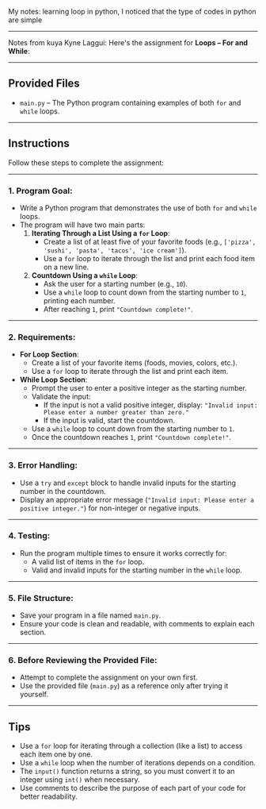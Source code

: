 My notes: learning loop in python, I noticed that the type of codes in python are simple

---

Notes from kuya Kyne Laggui:
Here's the assignment for **Loops – For and While**:

---

## Provided Files

- `main.py` – The Python program containing examples of both `for` and `while` loops.

---

## Instructions

Follow these steps to complete the assignment:

---

### 1. **Program Goal**:

- Write a Python program that demonstrates the use of both `for` and `while` loops.
- The program will have two main parts:
  1.  **Iterating Through a List Using a `for` Loop**:
      - Create a list of at least five of your favorite foods (e.g., `['pizza', 'sushi', 'pasta', 'tacos', 'ice cream']`).
      - Use a `for` loop to iterate through the list and print each food item on a new line.
  2.  **Countdown Using a `while` Loop**:
      - Ask the user for a starting number (e.g., `10`).
      - Use a `while` loop to count down from the starting number to `1`, printing each number.
      - After reaching `1`, print `"Countdown complete!"`.

---

### 2. **Requirements**:

- **For Loop Section**:
  - Create a list of your favorite items (foods, movies, colors, etc.).
  - Use a `for` loop to iterate through the list and print each item.
- **While Loop Section**:
  - Prompt the user to enter a positive integer as the starting number.
  - Validate the input:
    - If the input is not a valid positive integer, display: `"Invalid input: Please enter a number greater than zero."`
    - If the input is valid, start the countdown.
  - Use a `while` loop to count down from the starting number to `1`.
  - Once the countdown reaches `1`, print `"Countdown complete!"`.

---

### 3. **Error Handling**:

- Use a `try` and `except` block to handle invalid inputs for the starting number in the countdown.
- Display an appropriate error message (`"Invalid input: Please enter a positive integer."`) for non-integer or negative inputs.

---

### 4. **Testing**:

- Run the program multiple times to ensure it works correctly for:
  - A valid list of items in the `for` loop.
  - Valid and invalid inputs for the starting number in the `while` loop.

---

### 5. **File Structure**:

- Save your program in a file named `main.py`.
- Ensure your code is clean and readable, with comments to explain each section.

---

### 6. **Before Reviewing the Provided File**:

- Attempt to complete the assignment on your own first.
- Use the provided file (`main.py`) as a reference only after trying it yourself.

---

## Tips

- Use a `for` loop for iterating through a collection (like a list) to access each item one by one.
- Use a `while` loop when the number of iterations depends on a condition.
- The `input()` function returns a string, so you must convert it to an integer using `int()` when necessary.
- Use comments to describe the purpose of each part of your code for better readability.